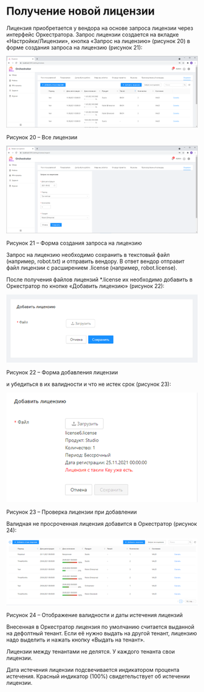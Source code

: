 # Получение новой лицензии

Лицензия приобретается у вендора на основе запроса лицензии через интерфейс Оркестратора. Запрос лицензии создается на вкладке «Настройки/Лицензии», кнопка «Запрос на лицензию» (рисунок 20) в форме создания запроса на лицензию (рисунок 21):

![](<../../../.gitbook/assets/0 (6)>)

Рисунок 20 – Все лицензии

![](<../../../.gitbook/assets/1 (1)>)

Рисунок 21 – Форма создания запроса на лицензию

Запрос на лицензию необходимо сохранить в текстовый файл (например, robot.txt) и отправить вендору. В ответ вендор отправит файл лицензии с расширением .license (например, robot.license).

После получения файлов лицензий \*.license их необходимо добавить в Оркестратор по кнопке «Добавить лицензию» (рисунок 22):

![](../../../.gitbook/assets/2)

Рисунок 22 – Форма добавления лицензии

и убедиться в их валидности и что не истек срок (рисунок 23):

![](../../../.gitbook/assets/3)

Рисунок 23 – Проверка лицензии при добавлении

Валидная не просроченная лицензия добавится в Оркестратор (рисунок 24):

![](<../../../.gitbook/assets/4 (1)>)

Рисунок 24 – Отображение валидности и даты истечения лицензий

Внесенная в Оркестратор лицензия по умолчанию считается выданной на дефолтный тенант. Если её нужно выдать на другой тенант, лицензию надо выделить и нажать кнопку «Выдать на тенант».

Лицензии между тенантами не делятся. У каждого тенанта свои лицензии.

Дата истечения лицензии подсвечивается индикатором процента истечения. Красный индикатор (100%) свидетельствует об истечении лицензии.
